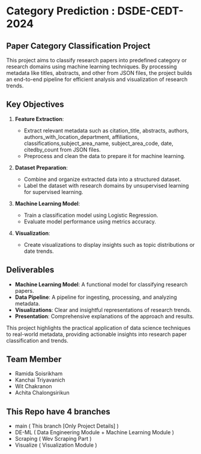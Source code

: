# Category Prediction : DSDE-CEDT-2024

## Paper Category Classification Project

This project aims to classify research papers into predefined category or research domains using machine learning techniques. By processing metadata like titles, abstracts, and other from JSON files, the project builds an end-to-end pipeline for efficient analysis and visualization of research trends.

## Key Objectives

1. **Feature Extraction**:

   - Extract relevant metadata such as citation_title, abstracts, authors, authors_with_location_department, affiliations, classifications,subject_area_name, subject_area_code, date, citedby_count from JSON files.
   - Preprocess and clean the data to prepare it for machine learning.

2. **Dataset Preparation**:

   - Combine and organize extracted data into a structured dataset.
   - Label the dataset with research domains by unsupervised learning for supervised learning.

3. **Machine Learning Model**:

   - Train a classification model using Logistic Regression.
   - Evaluate model performance using metrics accuracy.

4. **Visualization**:
   - Create visualizations to display insights such as topic distributions or date trends.

## Deliverables

- **Machine Learning Model**: A functional model for classifying research papers.
- **Data Pipeline**: A pipeline for ingesting, processing, and analyzing metadata.
- **Visualizations**: Clear and insightful representations of research trends.
- **Presentation**: Comprehensive explanations of the approach and results.

This project highlights the practical application of data science techniques to real-world metadata, providing actionable insights into research paper classification and trends.

## Team Member

- Ramida Soisrikham
- Kanchai Triyavanich
- Wit Chakranon
- Achita Chalongsirikun

## This Repo have 4 branches

- main ( This branch [Only Project Details] )
- DE-ML ( Data Engineering Module + Machine Learning Module )
- Scraping ( Wev Scraping Part )
- Visualize ( Visualization Module )